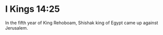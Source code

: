 # I Kings 14:25

In the fifth year of King Rehoboam, Shishak king of Egypt came up against Jerusalem.
